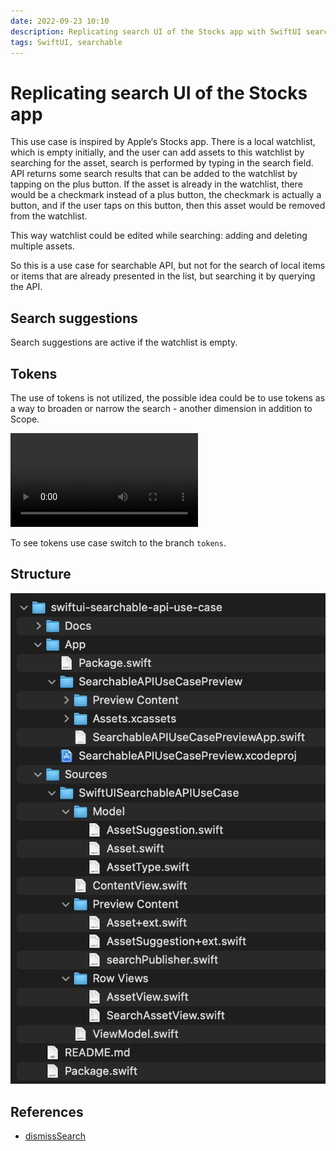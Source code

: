 ```yaml
---
date: 2022-09-23 10:10
description: Replicating search UI of the Stocks app with SwiftUI searchable API
tags: SwiftUI, searchable
---
```

# Replicating search UI of the Stocks app

This use case is inspired by Apple‘s Stocks app. There is a local watchlist, which is empty initially, and the user can add assets to this watchlist by searching for the asset, search is performed by typing in the search field. API returns some search results that can be added to the watchlist by tapping on the plus button. If the asset is already in the watchlist, there would be a checkmark instead of a plus button, the checkmark is actually a button, and if the user taps on this button, then this asset would be removed from the watchlist.

This way watchlist could be edited while searching: adding and deleting multiple assets.

So this is a use case for searchable API, but not for the search of local items or items that are already presented in the list, but searching it by querying the API.

## Search suggestions

Search suggestions are active if the watchlist is empty.

## Tokens

The use of tokens is not utilized, the possible idea could be to use tokens as a way to broaden or narrow the search - another dimension in addition to Scope.

![Demo video](../../../images/searchable/searchable_demo.mp4)

To see tokens use case switch to the branch `tokens`.

## Structure

![Folder structure](../../../images/searchable/folder_structure.png)

## References

* [dismissSearch](https://developer.apple.com/documentation/swiftui/environmentvalues/dismisssearch)
